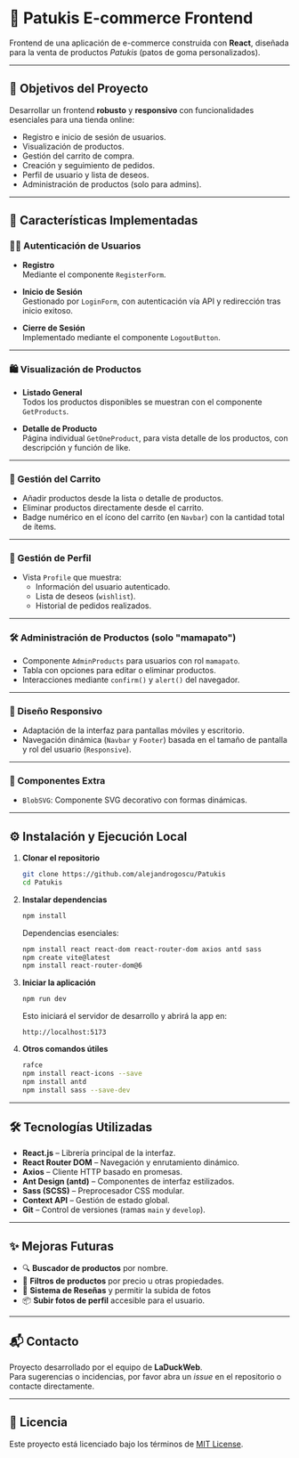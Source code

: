 # 🦆 Patukis E-commerce Frontend

Frontend de una aplicación de e-commerce construida con **React**, diseñada para la venta de productos _Patukis_ (patos de goma personalizados).

---

## 🎯 Objetivos del Proyecto

Desarrollar un frontend **robusto** y **responsivo** con funcionalidades esenciales para una tienda online:

- Registro e inicio de sesión de usuarios.
- Visualización de productos.
- Gestión del carrito de compra.
- Creación y seguimiento de pedidos.
- Perfil de usuario y lista de deseos.
- Administración de productos (solo para admins).

---

## 🚀 Características Implementadas

### 🧑‍💻 Autenticación de Usuarios

- **Registro**  
  Mediante el componente `RegisterForm`.

- **Inicio de Sesión**  
  Gestionado por `LoginForm`, con autenticación vía API y redirección tras inicio exitoso.

- **Cierre de Sesión**  
  Implementado mediante el componente `LogoutButton`.

---

### 🛍️ Visualización de Productos

- **Listado General**  
  Todos los productos disponibles se muestran con el componente `GetProducts`.

- **Detalle de Producto**  
  Página individual `GetOneProduct`, para vista detalle de los productos, con descripción y función de like.

---

### 🛒 Gestión del Carrito

- Añadir productos desde la lista o detalle de productos.
- Eliminar productos directamente desde el carrito.
- Badge numérico en el ícono del carrito (en `Navbar`) con la cantidad total de ítems.

---

### 👤 Gestión de Perfil

- Vista `Profile` que muestra:
  - Información del usuario autenticado.
  - Lista de deseos (`wishlist`).
  - Historial de pedidos realizados.

---

### 🛠️ Administración de Productos (solo "mamapato")

- Componente `AdminProducts` para usuarios con rol `mamapato`.
- Tabla con opciones para editar o eliminar productos.
- Interacciones mediante `confirm()` y `alert()` del navegador.

---

### 📱 Diseño Responsivo

- Adaptación de la interfaz para pantallas móviles y escritorio.
- Navegación dinámica (`Navbar` y `Footer`) basada en el tamaño de pantalla y rol del usuario (`Responsive`).

---

### 💠 Componentes Extra

- `BlobSVG`: Componente SVG decorativo con formas dinámicas.

---

## ⚙️ Instalación y Ejecución Local

1. **Clonar el repositorio**

   ```bash
   git clone https://github.com/alejandrogoscu/Patukis
   cd Patukis
   ```

2. **Instalar dependencias**

   ```bash
   npm install
   ```

   Dependencias esenciales:

   ```bash
   npm install react react-dom react-router-dom axios antd sass
   npm create vite@latest
   npm install react-router-dom@6
   ```

3. **Iniciar la aplicación**

   ```bash
   npm run dev
   ```

   Esto iniciará el servidor de desarrollo y abrirá la app en:

   ```
   http://localhost:5173
   ```

4. **Otros comandos útiles**
   ```bash
   rafce
   npm install react-icons --save
   npm install antd
   npm install sass --save-dev
   ```

---

## 🛠️ Tecnologías Utilizadas

- **React.js** – Librería principal de la interfaz.
- **React Router DOM** – Navegación y enrutamiento dinámico.
- **Axios** – Cliente HTTP basado en promesas.
- **Ant Design (antd)** – Componentes de interfaz estilizados.
- **Sass (SCSS)** – Preprocesador CSS modular.
- **Context API** – Gestión de estado global.
- **Git** – Control de versiones (ramas `main` y `develop`).

---

## ✨ Mejoras Futuras

- 🔍 **Buscador de productos** por nombre.
- 🧩 **Filtros de productos** por precio u otras propiedades.
- 📝 **Sistema de Reseñas** y permitir la subida de fotos
- 📦 **Subir fotos de perfil** accesible para el usuario.

---

## 📬 Contacto

Proyecto desarrollado por el equipo de **LaDuckWeb**.  
Para sugerencias o incidencias, por favor abra un _issue_ en el repositorio o contacte directamente.

---

## 📄 Licencia

Este proyecto está licenciado bajo los términos de [MIT License](LICENSE).
